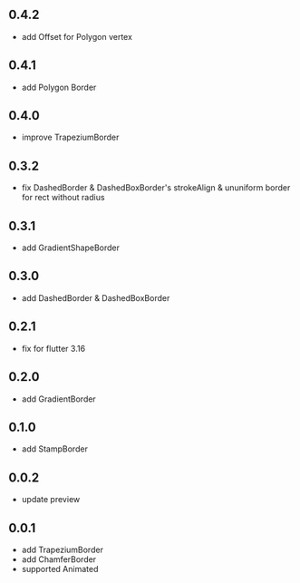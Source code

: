 ## 0.4.2
* add Offset for Polygon vertex

## 0.4.1
* add Polygon Border

## 0.4.0
* improve TrapeziumBorder

## 0.3.2
* fix DashedBorder & DashedBoxBorder's strokeAlign & ununiform border for rect without radius

## 0.3.1
* add GradientShapeBorder

## 0.3.0
* add DashedBorder & DashedBoxBorder

## 0.2.1
* fix for flutter 3.16

## 0.2.0
* add GradientBorder

## 0.1.0
* add StampBorder

## 0.0.2
* update preview

## 0.0.1

* add TrapeziumBorder
* add ChamferBorder
* supported Animated
